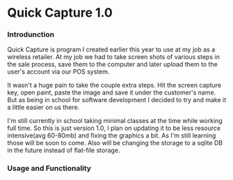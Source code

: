 # Quick Capture 1.0

### Introdunction

Quick Capture is program I created earlier this year to use at my job as a wireless retailer. 
At my job we had to take screen shots of various steps in the sale process, save them to the computer and later upload them to the user's account via our POS system.

It wasn't a huge pain to take the couple extra steps. Hit the screen capture key, open paint, paste the image and save it under the customer's name.
But as being in school for software development I decided to try and make it a little easier on us there.

I'm still currently in school taking minimal classes at the time while working full time. So this is just version 1.0, I plan on updating it to be less resource intensive(avg 60-80mb) and fixing the graphics a bit. As I'm still learning those will be soon to come. Also will be changing the storage to a sqlite DB in the future instead of flat-file storage.

### Usage and Functionality